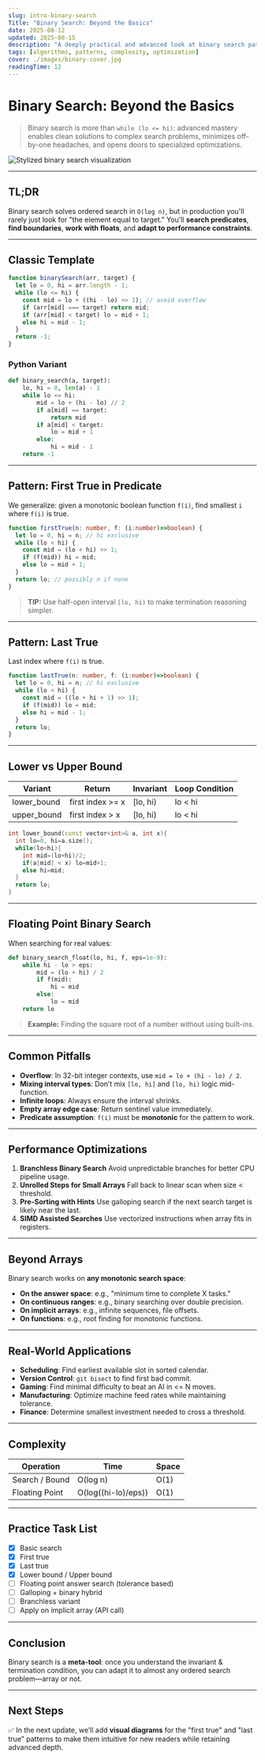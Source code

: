```yaml
---
slug: intro-binary-search
Title: "Binary Search: Beyond the Basics"
date: 2025-08-12
updated: 2025-08-15
description: "A deeply practical and advanced look at binary search patterns, pitfalls, optimizations, and specialized applications."
tags: [algorithms, patterns, complexity, optimization]
cover: ./images/binary-cover.jpg
readingTime: 12
---
```


# Binary Search: Beyond the Basics

> Binary search is more than `while (lo <= hi)`: advanced mastery enables clean solutions to complex search problems, minimizes off-by-one headaches, and opens doors to specialized optimizations.

![Stylized binary search visualization](./images/binary-search.png)

---

## TL;DR

Binary search solves ordered search in `O(log n)`, but in production you'll rarely just look for "the element equal to target." You’ll **search predicates**, **find boundaries**, **work with floats**, and **adapt to performance constraints**.

---

## Classic Template

```js
function binarySearch(arr, target) {
  let lo = 0, hi = arr.length - 1;
  while (lo <= hi) {
    const mid = lo + ((hi - lo) >> 1); // avoid overflow
    if (arr[mid] === target) return mid;
    if (arr[mid] < target) lo = mid + 1;
    else hi = mid - 1;
  }
  return -1;
}
````

### Python Variant

```python
def binary_search(a, target):
    lo, hi = 0, len(a) - 1
    while lo <= hi:
        mid = lo + (hi - lo) // 2
        if a[mid] == target:
            return mid
        if a[mid] < target:
            lo = mid + 1
        else:
            hi = mid - 1
    return -1
```

---

## Pattern: First True in Predicate

We generalize: given a monotonic boolean function `f(i)`, find smallest `i` where `f(i)` is true.

```ts
function firstTrue(n: number, f: (i:number)=>boolean) {
  let lo = 0, hi = n; // hi exclusive
  while (lo < hi) {
    const mid = (lo + hi) >> 1;
    if (f(mid)) hi = mid;
    else lo = mid + 1;
  }
  return lo; // possibly n if none
}
```

> **TIP:** Use half-open interval `[lo, hi)` to make termination reasoning simpler.

---

## Pattern: Last True

Last index where `f(i)` is true.

```ts
function lastTrue(n: number, f: (i:number)=>boolean) {
  let lo = 0, hi = n; // hi exclusive
  while (lo < hi) {
    const mid = ((lo + hi + 1) >> 1);
    if (f(mid)) lo = mid;
    else hi = mid - 1;
  }
  return lo;
}
```

---

## Lower vs Upper Bound

| Variant      | Return           | Invariant | Loop Condition |
| ------------ | ---------------- | --------- | -------------- |
| lower\_bound | first index >= x | \[lo, hi) | lo < hi        |
| upper\_bound | first index >  x | \[lo, hi) | lo < hi        |

```cpp
int lower_bound(const vector<int>& a, int x){
  int lo=0, hi=a.size();
  while(lo<hi){
    int mid=(lo+hi)/2;
    if(a[mid] < x) lo=mid+1;
    else hi=mid;
  }
  return lo;
}
```

---

## Floating Point Binary Search

When searching for real values:

```python
def binary_search_float(lo, hi, f, eps=1e-9):
    while hi - lo > eps:
        mid = (lo + hi) / 2
        if f(mid):
            hi = mid
        else:
            lo = mid
    return lo
```

> **Example:** Finding the square root of a number without using built-ins.

---

## Common Pitfalls

* **Overflow**: In 32-bit integer contexts, use `mid = lo + (hi - lo) / 2`.
* **Mixing interval types**: Don’t mix `[lo, hi]` and `[lo, hi)` logic mid-function.
* **Infinite loops**: Always ensure the interval shrinks.
* **Empty array edge case**: Return sentinel value immediately.
* **Predicate assumption**: `f(i)` must be **monotonic** for the pattern to work.

---

## Performance Optimizations

1. **Branchless Binary Search**
   Avoid unpredictable branches for better CPU pipeline usage.
2. **Unrolled Steps for Small Arrays**
   Fall back to linear scan when size < threshold.
3. **Pre-Sorting with Hints**
   Use galloping search if the next search target is likely near the last.
4. **SIMD Assisted Searches**
   Use vectorized instructions when array fits in registers.

---

## Beyond Arrays

Binary search works on **any monotonic search space**:

* **On the answer space**: e.g., "minimum time to complete X tasks."
* **On continuous ranges**: e.g., binary searching over double precision.
* **On implicit arrays**: e.g., infinite sequences, file offsets.
* **On functions**: e.g., root finding for monotonic functions.

---

## Real-World Applications

* **Scheduling**: Find earliest available slot in sorted calendar.
* **Version Control**: `git bisect` to find first bad commit.
* **Gaming**: Find minimal difficulty to beat an AI in <= N moves.
* **Manufacturing**: Optimize machine feed rates while maintaining tolerance.
* **Finance**: Determine smallest investment needed to cross a threshold.

---

## Complexity

| Operation      | Time                | Space |
| -------------- | ------------------- | ----- |
| Search / Bound | O(log n)            | O(1)  |
| Floating Point | O(log((hi-lo)/eps)) | O(1)  |

---

## Practice Task List

* [x] Basic search
* [x] First true
* [x] Last true
* [x] Lower bound / Upper bound
* [ ] Floating point answer search (tolerance based)
* [ ] Galloping + binary hybrid
* [ ] Branchless variant
* [ ] Apply on implicit array (API call)

---

## Conclusion

Binary search is a **meta-tool**: once you understand the invariant & termination condition, you can adapt it to almost any ordered search problem—array or not.

---

## Next Steps

✅ In the next update, we’ll add **visual diagrams** for the "first true" and "last true" patterns to make them intuitive for new readers while retaining advanced depth.
